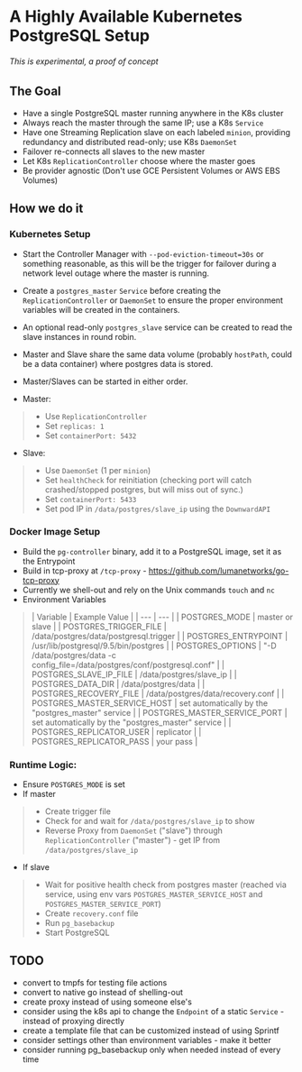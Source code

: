 # A Highly Available Kubernetes PostgreSQL Setup

###### This is experimental, a proof of concept

## The Goal
- Have a single PostgreSQL master running anywhere in the K8s cluster
- Always reach the master through the same IP; use a K8s `Service`
- Have one Streaming Replication slave on each labeled `minion`, providing redundancy and distributed read-only; use K8s `DaemonSet`
- Failover re-connects all slaves to the new master
- Let K8s `ReplicationController` choose where the master goes
- Be provider agnostic (Don't use GCE Persistent Volumes or AWS EBS Volumes)

## How we do it

### Kubernetes Setup
- Start the Controller Manager with `--pod-eviction-timeout=30s` or something reasonable, as this will be the trigger for failover during a network level outage where the master is running.
- Create a `postgres_master` `Service` before creating the `ReplicationController` or `DaemonSet` to ensure the proper environment variables will be created in the containers.
- An optional read-only `postgres_slave` service can be created to read the slave instances in round robin.
- Master and Slave share the same data volume (probably `hostPath`, could be a data container) where postgres data is stored.
- Master/Slaves can be started in either order.

- Master:
> - Use `ReplicationController`
> - Set `replicas: 1`
> - Set `containerPort: 5432`

- Slave:
> - Use `DaemonSet` (1 per `minion`)
> - Set `healthCheck` for reinitiation (checking port will catch crashed/stopped postgres, but will miss out of sync.)
> - Set `containerPort: 5433`
> - Set pod IP in `/data/postgres/slave_ip` using the `DownwardAPI`

### Docker Image Setup
- Build the `pg-controller` binary, add it to a PostgreSQL image, set it as the Entrypoint
- Build in tcp-proxy at `/tcp-proxy` - https://github.com/lumanetworks/go-tcp-proxy
- Currently we shell-out and rely on the Unix commands `touch` and `nc`
- Environment Variables
> | Variable | Example Value |
| --- | --- |
| POSTGRES_MODE | master or slave |
| POSTGRES_TRIGGER_FILE | /data/postgres/data/postgresql.trigger |
| POSTGRES_ENTRYPOINT | /usr/lib/postgresql/9.5/bin/postgres |
| POSTGRES_OPTIONS | "-D /data/postgres/data -c config_file=/data/postgres/conf/postgresql.conf" |
| POSTGRES_SLAVE_IP_FILE | /data/postgres/slave_ip |
| POSTGRES_DATA_DIR | /data/postgres/data |
| POSTGRES_RECOVERY_FILE | /data/postgres/data/recovery.conf |
| POSTGRES_MASTER_SERVICE_HOST | set automatically by the "postgres_master" service |
| POSTGRES_MASTER_SERVICE_PORT | set automatically by the "postgres_master" service |
| POSTGRES_REPLICATOR_USER | replicator |
| POSTGRES_REPLICATOR_PASS | your pass |

### Runtime Logic:
- Ensure `POSTGRES_MODE` is set
- If master
> - Create trigger file
> - Check for and wait for `/data/postgres/slave_ip` to show
> - Reverse Proxy from `DaemonSet` ("slave") through `ReplicationController` ("master") - get IP from `/data/postgres/slave_ip`

- If slave
> - Wait for positive health check from postgres master (reached via service, using env vars `POSTGRES_MASTER_SERVICE_HOST` and `POSTGRES_MASTER_SERVICE_PORT`)
> - Create `recovery.conf` file
> - Run `pg_basebackup`
> - Start PostgreSQL

## TODO
- convert to tmpfs for testing file actions
- convert to native go instead of shelling-out
- create proxy instead of using someone else's
- consider using the k8s api to change the `Endpoint` of a static `Service` - instead of proxying directly
- create a template file that can be customized instead of using Sprintf
- consider settings other than environment variables - make it better
- consider running pg_basebackup only when needed instead of every time
